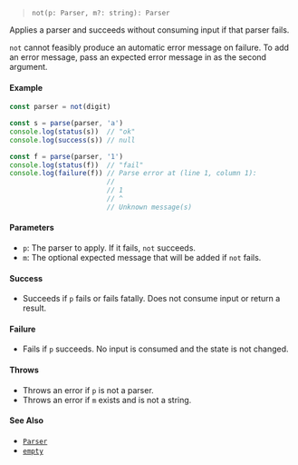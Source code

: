 <!--
 Copyright (c) 2020 Thomas J. Otterson
 
 This software is released under the MIT License.
 https://opensource.org/licenses/MIT
-->

> `not(p: Parser, m?: string): Parser`

Applies a parser and succeeds without consuming input if that parser fails.

`not` cannot feasibly produce an automatic error message on failure. To add an error message, pass an expected error message in as the second argument.

#### Example

```javascript
const parser = not(digit)

const s = parse(parser, 'a')
console.log(status(s))  // "ok"
console.log(success(s)) // null

const f = parse(parser, '1')
console.log(status(f))  // "fail"
console.log(failure(f)) // Parse error at (line 1, column 1):
                        //
                        // 1
                        // ^
                        // Unknown message(s)
```

#### Parameters

* `p`: The parser to apply. If it fails, `not` succeeds.
* `m`: The optional expected message that will be added if `not` fails.

#### Success

* Succeeds if `p` fails or fails fatally. Does not consume input or return a result.

#### Failure

* Fails if `p` succeeds. No input is consumed and the state is not changed.

#### Throws

* Throws an error if `p` is not a parser.
* Throws an error if `m` exists and is not a string.

#### See Also

* [`Parser`](../types/parser.md)
* [`empty`](empty.md)